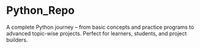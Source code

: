 # Python_Repo
A complete Python journey – from basic concepts and practice programs to advanced topic-wise projects. Perfect for learners, students, and project builders.
